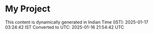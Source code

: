 # My Project

This content is dynamically generated in Indian Time (IST): 2025-01-17 03:24:42 IST
Converted to UTC: 2025-01-16 21:54:42 UTC
